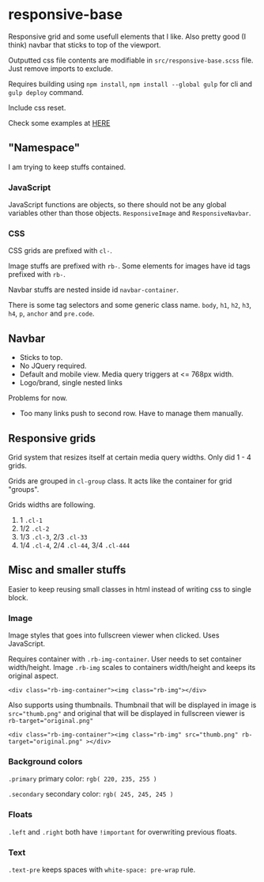 # responsive-base
Responsive grid and some usefull elements that I like.
Also pretty good (I think) navbar that sticks to top of the viewport.

Outputted css file contents are modifiable in `src/responsive-base.scss` file.
Just remove imports to exclude.

Requires building using `npm install`, `npm install --global gulp` for cli and `gulp deploy` command.

Include css reset.

Check some examples at [HERE](http://kolu-shuangliang.xyz/responsive-base/dist/)

## "Namespace" ##
I am trying to keep stuffs contained.

### JavaScript ###
JavaScript functions are objects, so there should not be any global variables other than those objects.
`ResponsiveImage` and `ResponsiveNavbar`.

### CSS ###
CSS grids are prefixed with `cl-`.

Image stuffs are prefixed with `rb-`.
Some elements for images have id tags prefixed with `rb-`.

Navbar stuffs are nested inside id `navbar-container`.

There is some tag selectors and some generic class name.
`body`, `h1`, `h2`, `h3`, `h4`, `p`, `anchor` and `pre.code`.

## Navbar ##
* Sticks to top.
* No JQuery required.
* Default and mobile view. Media query triggers at <= 768px width.
* Logo/brand, single nested links

Problems for now.
* Too many links push to second row. Have to manage them manually.

## Responsive grids ##
Grid system that resizes itself at certain media query widths.
Only did 1 - 4 grids.

Grids are grouped in `cl-group` class. It acts like the container for grid "groups".

Grids widths are following.

1. 1 `.cl-1`
2. 1/2 `.cl-2`
3. 1/3 `.cl-3`, 2/3 `.cl-33`
4. 1/4 `.cl-4`, 2/4 `.cl-44`, 3/4 `.cl-444`

## Misc and smaller stuffs ##
Easier to keep reusing small classes in html instead of writing css to single block.

### Image ###
Image styles that goes into fullscreen viewer when clicked.
Uses JavaScript.

Requires container with `.rb-img-container`. User needs to set container width/height.
Image `.rb-img` scales to containers width/height and keeps its original aspect.

`<div class="rb-img-container"><img class="rb-img"></div>`

Also supports using thumbnails.
Thumbnail that will be displayed in image is `src="thumb.png"` and original that will be 
displayed in fullscreen viewer is `rb-target="original.png"`

`<div class="rb-img-container"><img class="rb-img" src="thumb.png" rb-target="original.png" ></div>`


### Background colors ###
`.primary` primary color: `rgb( 220, 235, 255 )`

`.secondary` secondary color: `rgb( 245, 245, 245 )`

### Floats ###
`.left` and `.right` both have `!important` for overwriting previous floats.

### Text ###
`.text-pre` keeps spaces with `white-space: pre-wrap` rule.
